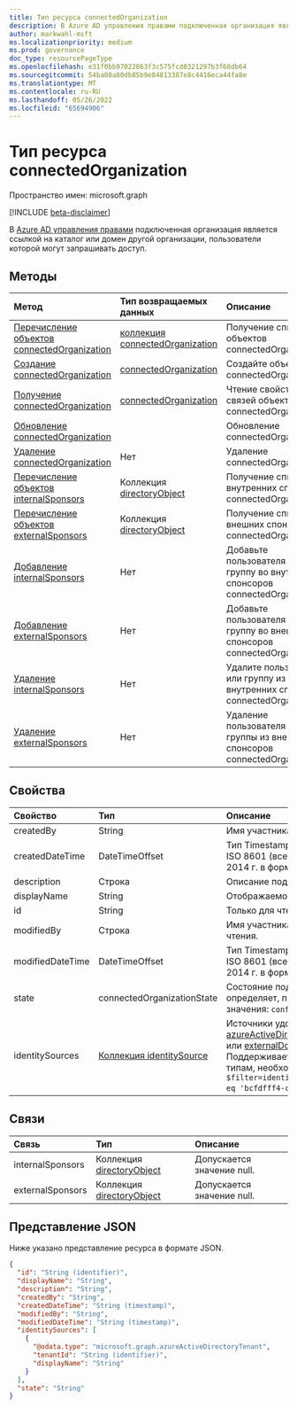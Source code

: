 ```yaml
---
title: Тип ресурса connectedOrganization
description: В Azure AD управления правами подключенная организация является ссылкой на каталог или домен другой организации, пользователи которой могут запрашивать доступ.
author: markwahl-msft
ms.localizationpriority: medium
ms.prod: governance
doc_type: resourcePageType
ms.openlocfilehash: e31f0bb97022863f3c575fcd0321297b3f68db64
ms.sourcegitcommit: 54ba08a80db85b9e84813387e8c4416eca44fa8e
ms.translationtype: MT
ms.contentlocale: ru-RU
ms.lasthandoff: 05/26/2022
ms.locfileid: "65694906"
---
```

# <a name="connectedorganization-resource-type"></a>Тип ресурса connectedOrganization

Пространство имен: microsoft.graph

[!INCLUDE [beta-disclaimer](../../includes/beta-disclaimer.md)]

В [Azure AD управления правами](entitlementmanagement-overview.md) подключенная организация является ссылкой на каталог или домен другой организации, пользователи которой могут запрашивать доступ.

## <a name="methods"></a>Методы

|Метод|Тип возвращаемых данных|Описание|
|:---|:---|:---|
|[Перечисление объектов connectedOrganization](../api/entitlementmanagement-list-connectedorganizations.md) | [коллекция connectedOrganization](connectedorganization.md) | Получение списка объектов connectedOrganization. |
|[Создание connectedOrganization](../api/entitlementmanagement-post-connectedorganizations.md) | [connectedOrganization](connectedorganization.md) | Создайте объект connectedOrganization. |
|[Получение connectedOrganization](../api/connectedorganization-get.md) | [connectedOrganization](connectedorganization.md) | Чтение свойств и связей объекта connectedOrganization. |
|[Обновление connectedOrganization](../api/connectedorganization-update.md) | | Обновление connectedOrganization. |
|[Удаление connectedOrganization](../api/connectedorganization-delete.md) |Нет | Удаление connectedOrganization. |
|[Перечисление объектов internalSponsors](../api/connectedorganization-list-internalsponsors.md) | Коллекция [directoryObject](directoryobject.md) | Получение списка внутренних спонсоров connectedOrganization. |
|[Перечисление объектов externalSponsors](../api/connectedorganization-list-externalsponsors.md) | Коллекция [directoryObject](directoryobject.md) | Получение списка внешних спонсоров connectedOrganization. |
|[Добавление internalSponsors](../api/connectedorganization-post-internalsponsors.md) | Нет | Добавьте пользователя или группу во внутренних спонсоров connectedOrganization. |
|[Добавление externalSponsors](../api/connectedorganization-post-externalsponsors.md) | Нет | Добавьте пользователя или группу во внешних спонсоров connectedOrganization. |
|[Удаление internalSponsors](../api/connectedorganization-delete-internalsponsors.md) | Нет | Удалите пользователя или группу из внутренних спонсоров connectedOrganization. |
|[Удаление externalSponsors](../api/connectedorganization-delete-externalsponsors.md) | Нет | Удаление пользователя или группы из внешних спонсоров connectedOrganization. |

## <a name="properties"></a>Свойства

|Свойство|Тип|Описание|
|:---|:---|:---|
|createdBy|String|Имя участника-пользователя, создавшего этот ресурс. Только для чтения.|
|createdDateTime|DateTimeOffset|Тип Timestamp представляет сведения о времени и дате с использованием формата ISO 8601 (всегда применяется формат UTC). Например, значение полуночи 1 января 2014 г. в формате UTC: `2014-01-01T00:00:00Z`. Только для чтения.|
|description|Строка|Описание подключенной организации.|
|displayName|String|Отображаемое имя подключенной организации. Поддерживает `$filter` (`eq`).|
|id|String| Только для чтения.|
|modifiedBy|Строка|Имя участника-пользователя, который последним изменил этот ресурс. Только для чтения.|
|modifiedDateTime|DateTimeOffset|Тип Timestamp представляет сведения о времени и дате с использованием формата ISO 8601 (всегда применяется формат UTC). Например, значение полуночи 1 января 2014 г. в формате UTC: `2014-01-01T00:00:00Z`. Только для чтения.|
|state|connectedOrganizationState|Состояние подключенной организации `AllConfiguredConnectedOrganizationSubjects` определяет, применимы ли политики назначения с типом области запроса. Возможные значения: `configured`, `proposed`.|
|identitySources|[Коллекция identitySource](identitySource.md)| Источники удостоверений в этой подключенной организации, один из [azureActiveDirectoryTenant](azureactivedirectorytenant.md), [crossCloudAzureActiveDirectoryTenant](crosscloudazureactivedirectorytenant.md), [domainIdentitySource](domainidentitysource.md) или [externalDomainFederation](externaldomainfederation.md). Только для чтения. Допускается значение null. Поддерживает и `$select` `$filter`(`eq`). Чтобы выполнить фильтрацию по производным типам, необходимо объявить ресурс, используя полное приведение OData, `$filter=identitySources/any(is:is/microsoft.graph.azureActiveDirectoryTenant/tenantId eq 'bcfdfff4-cbc3-43f2-9000-ba7b7515054f')`например.|

## <a name="relationships"></a>Связи

|Связь|Тип|Описание|
|:---|:---|:---|
|internalSponsors| Коллекция [directoryObject](directoryobject.md)| Допускается значение null.|
|externalSponsors| Коллекция [directoryObject](directoryobject.md)| Допускается значение null.|

## <a name="json-representation"></a>Представление JSON

Ниже указано представление ресурса в формате JSON.

<!-- {
  "blockType": "resource",
  "keyProperty": "id",
  "@odata.type": "microsoft.graph.connectedOrganization",
  "baseType": "microsoft.graph.entity",
  "openType": false
}
-->

```json
{
  "id": "String (identifier)",
  "displayName": "String",
  "description": "String",
  "createdBy": "String",
  "createdDateTime": "String (timestamp)",
  "modifiedBy": "String",
  "modifiedDateTime": "String (timestamp)",
  "identitySources": [
    {
      "@odata.type": "microsoft.graph.azureActiveDirectoryTenant",
      "tenantId": "String (identifier)",
      "displayName": "String"
    }
  ],
  "state": "String"
}
```

<!-- uuid: 16cd6b66-4b1a-43a1-adaf-3a886856ed98
2019-02-04 14:57:30 UTC -->
<!-- {
  "type": "#page.annotation",
  "description": "connectedOrganization resource",
  "keywords": "",
  "section": "documentation",
  "tocPath": ""
}-->


